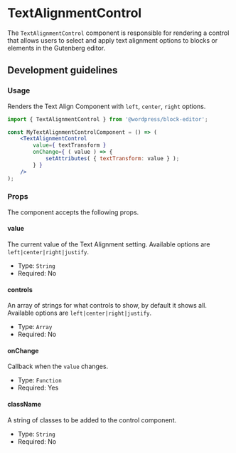 # TextAlignmentControl

The `TextAlignmentControl` component is responsible for rendering a control that allows users to select and apply text alignment options to blocks or elements in the Gutenberg editor.

## Development guidelines

### Usage

Renders the Text Align Component with `left`, `center`, `right` options.

```jsx
import { TextAlignmentControl } from '@wordpress/block-editor';

const MyTextAlignmentControlComponent = () => (
	<TextAlignmentControl
		value={ textTransform }
		onChange={ ( value ) => {
			setAttributes( { textTransform: value } );
		} }
	/>
);
```

### Props

The component accepts the following props.

#### value

The current value of the Text Alignment setting. Available options are `left|center|right|justify`.

-   Type: `String`
-   Required: No

#### controls

An array of strings for what controls to show, by default it shows all. Available options are `left|center|right|justify`.

-   Type: `Array`
-   Required: No

#### onChange

Callback when the `value` changes.

-   Type: `Function`
-   Required: Yes

#### className

A string of classes to be added to the control component.

-   Type: `String`
-   Required: No
